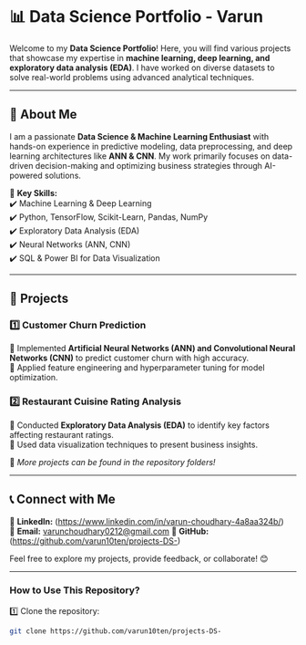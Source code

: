 # 📊 Data Science Portfolio - Varun  

Welcome to my **Data Science Portfolio**! Here, you will find various projects that showcase my expertise in **machine learning, deep learning, and exploratory data analysis (EDA)**. 
I have worked on diverse datasets to solve real-world problems using advanced analytical techniques.  

---

## 🚀 **About Me**  

I am a passionate **Data Science & Machine Learning Enthusiast** with hands-on experience in predictive modeling, data preprocessing, and deep learning architectures like **ANN & CNN**.
My work primarily focuses on data-driven decision-making and optimizing business strategies through AI-powered solutions.  

📌 **Key Skills:**  
✔️ Machine Learning & Deep Learning  
✔️ Python, TensorFlow, Scikit-Learn, Pandas, NumPy  
✔️ Exploratory Data Analysis (EDA)  
✔️ Neural Networks (ANN, CNN)  
✔️ SQL & Power BI for Data Visualization    

---

## 📂 **Projects**  

### 1️⃣ **Customer Churn Prediction**  
🔹 Implemented **Artificial Neural Networks (ANN) and Convolutional Neural Networks (CNN)** to predict customer churn with high accuracy.  
🔹 Applied feature engineering and hyperparameter tuning for model optimization.  

### 2️⃣ **Restaurant Cuisine Rating Analysis**  
🔹 Conducted **Exploratory Data Analysis (EDA)** to identify key factors affecting restaurant ratings.  
🔹 Used data visualization techniques to present business insights.  

📌 *More projects can be found in the repository folders!*  

---

## 📞 **Connect with Me**  

💼 **LinkedIn:** (https://www.linkedin.com/in/varun-choudhary-4a8aa324b/)  
📧 **Email:** varunchoudhary0212@gmail.com 
🔗 **GitHub:** (https://github.com/varun10ten/projects-DS-)  

Feel free to explore my projects, provide feedback, or collaborate! 😊  

---

### **How to Use This Repository?**  

1️⃣ Clone the repository:  
```bash
git clone https://github.com/varun10ten/projects-DS-
